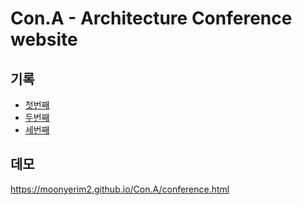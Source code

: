 # Con.A - Architecture Conference website
## 기록
- [첫번째](https://velog.io/@moon-yerim/%EA%B1%B4%EC%B6%95-%EC%BB%A8%ED%8D%BC%EB%9F%B0%EC%8A%A4-%EC%9B%B9%EC%82%AC%EC%9D%B4%ED%8A%B8-%EB%A7%8C%EB%93%A4%EA%B8%B0)
- [두번째](https://velog.io/@moon-yerim/%EA%B1%B4%EC%B6%95-%EC%BB%A8%ED%8D%BC%EB%9F%B0%EC%8A%A4-%EC%9B%B9%EC%82%AC%EC%9D%B4%ED%8A%B8-%EB%A7%8C%EB%93%A4%EA%B8%B02)
- [세번째](https://velog.io/@moon-yerim/%EA%B1%B4%EC%B6%95-%EC%BB%A8%ED%8D%BC%EB%9F%B0%EC%8A%A4-%EC%9B%B9%EC%82%AC%EC%9D%B4%ED%8A%B8-%EB%A7%8C%EB%93%A4%EA%B8%B03)

## 데모
https://moonyerim2.github.io/Con.A/conference.html
